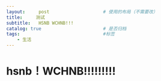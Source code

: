 ```yaml
---
layout:     post   				    # 使用的布局（不需要改）
title:     测试
subtitle:   HSNB WCHNB!!! 
catalog: true 						# 是否归档
tags:								#标签
    - 生活
---
```


# hsnb！WCHNB!!!!!!!!!
